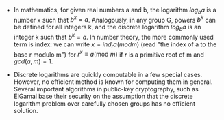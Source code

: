 - In mathematics, for given real numbers a and b, the logarithm $log_b a$ is a number x such that $b^x = a$. Analogously, in any group G, powers $b^k$ can be defined for all integers k, and the discrete logarithm $log_b a$ is an integer k such that $b^k = a$. In number theory, the more commonly used term is index: we can write $x = ind_r a (mod m)$ (read "the index of a to the base r modulo m") for $r^x ≡ a (\text{mod } m)$ if $r$ is a primitive root of m and $gcd(a,m) = 1$.

- Discrete logarithms are quickly computable in a few special cases. However, no efficient method is known for computing them in general. Several important algorithms in public-key cryptography, such as ElGamal base their security on the assumption that the discrete logarithm problem over carefully chosen groups has no efficient solution.

